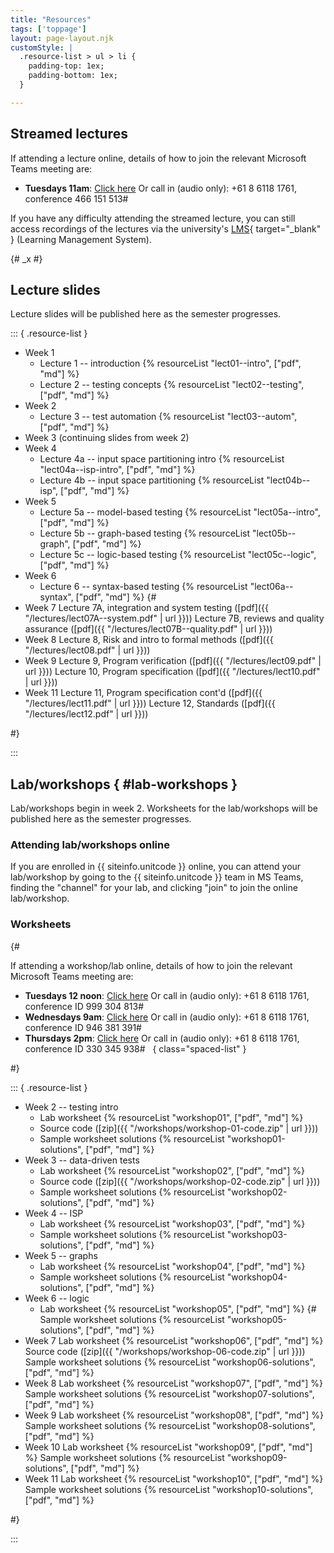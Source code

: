 ```yaml
---
title: "Resources"
tags: ['toppage']
layout: page-layout.njk
customStyle: |
  .resource-list > ul > li {
    padding-top: 1ex;
    padding-bottom: 1ex;
  }

---
```


## Streamed lectures

If attending a lecture online, details of how
to join the relevant Microsoft Teams meeting are:

- **Tuesdays 11am**:
  [Click here](https://teams.microsoft.com/l/meetup-join/19%3abf7b28f2b615463e9ad26cc8fa1370ed%40thread.tacv2/1645692284503?context=%7b%22Tid%22%3a%2205894af0-cb28-46d8-8716-74cdb46e2226%22%2c%22Oid%22%3a%22e72c5de6-8733-4bc9-95bc-08b3eb1354a2%22%7d)
  Or call in (audio only): +61 8 6118 1761, conference 466 151 513#

If you have any difficulty attending the streamed lecture,
you can still access recordings of the lectures via the
university's [LMS][lms]{ target="_blank" } (Learning Management System).

{# _x #}

[lms]: http://www.lms.uwa.edu.au/


## Lecture slides

Lecture slides will be published here as the semester
progresses.




::: { .resource-list }

- Week 1
  - Lecture 1 -- introduction {% resourceList "lect01--intro", ["pdf", "md"] %}
  - Lecture 2 -- testing concepts {% resourceList "lect02--testing", ["pdf", "md"] %}
- Week 2
  - Lecture 3 -- test automation {% resourceList "lect03--autom", ["pdf", "md"] %}
- Week 3
  (continuing slides from week 2)
- Week 4
  - Lecture 4a -- input space partitioning intro {% resourceList "lect04a--isp-intro", ["pdf", "md"] %}
  - Lecture 4b -- input space partitioning {% resourceList "lect04b--isp", ["pdf", "md"] %}
- Week 5
  - Lecture 5a -- model-based testing {% resourceList "lect05a--intro", ["pdf", "md"] %}
  - Lecture 5b -- graph-based testing {% resourceList "lect05b--graph", ["pdf", "md"] %}
  - Lecture 5c -- logic-based testing {% resourceList "lect05c--logic", ["pdf", "md"] %}
- Week 6
  - Lecture 6 -- syntax-based testing {% resourceList "lect06a--syntax", ["pdf", "md"] %}
{#
- Week 7
  Lecture 7A, integration and system testing ([pdf]({{ "/lectures/lect07A--system.pdf" | url }}))
  Lecture 7B, reviews and quality assurance ([pdf]({{ "/lectures/lect07B--quality.pdf" | url }}))
- Week 8
  Lecture 8, Risk and intro to formal methods ([pdf]({{ "/lectures/lect08.pdf" | url }}))
- Week 9
  Lecture 9, Program verification ([pdf]({{ "/lectures/lect09.pdf" | url }}))
  Lecture 10, Program specification ([pdf]({{ "/lectures/lect10.pdf" | url }}))
- Week 11
  Lecture 11, Program specification cont'd ([pdf]({{ "/lectures/lect11.pdf" | url }}))
  Lecture 12, Standards ([pdf]({{ "/lectures/lect12.pdf" | url }}))

#}

:::

## Lab/workshops { #lab-workshops }

Lab/workshops begin in week 2.
Worksheets for the lab/workshops will be published here as the semester
progresses.

### Attending lab/workshops online

If you are enrolled in {{ siteinfo.unitcode }} online,
you can attend your lab/workshop by going to the
{{ siteinfo.unitcode }} team in MS Teams, finding the
"channel" for your lab, and clicking "join"
to join the online lab/workshop.

### Worksheets

{#

If attending a workshop/lab online, details of how
to join the relevant Microsoft Teams meeting are:

- **Tuesdays 12 noon**:
  [Click here](https://teams.microsoft.com/l/meetup-join/19%3a532e791d85b8469e8264524bacf5d283%40thread.tacv2/1614927592108?context=%7b%22Tid%22%3a%2205894af0-cb28-46d8-8716-74cdb46e2226%22%2c%22Oid%22%3a%22e72c5de6-8733-4bc9-95bc-08b3eb1354a2%22%7d)
  Or call in (audio only): +61 8 6118 1761, conference ID 999 304 813#  
- **Wednesdays 9am**:
  [Click here](https://teams.microsoft.com/l/meetup-join/19%3a242ae279c0e54c7d94973ce8a65630c3%40thread.tacv2/1615873670275?context=%7b%22Tid%22%3a%2205894af0-cb28-46d8-8716-74cdb46e2226%22%2c%22Oid%22%3a%22128db1d9-3ae1-4ba6-8c2b-13f85693a6ba%22%7d)
  Or call in (audio only): +61 8 6118 1761, conference ID 946 381 391#  
- **Thursdays 2pm**:
  [Click here](https://teams.microsoft.com/l/meetup-join/19%3a58a2e590d5164f6e97f826f3ee06189b%40thread.tacv2/1614928022425?context=%7b%22Tid%22%3a%2205894af0-cb28-46d8-8716-74cdb46e2226%22%2c%22Oid%22%3a%22e72c5de6-8733-4bc9-95bc-08b3eb1354a2%22%7d)
  Or call in (audio only): +61 8 6118 1761, conference ID 330 345 938#  
{ class="spaced-list" }

#}


::: { .resource-list }

- Week 2 -- testing intro
  - Lab worksheet {% resourceList "workshop01", ["pdf", "md"] %}
  - Source code ([zip]({{ "/workshops/workshop-01-code.zip" | url }}))
  - Sample worksheet solutions {% resourceList "workshop01-solutions", ["pdf", "md"] %}
- Week 3 -- data-driven tests
  - Lab worksheet {% resourceList "workshop02", ["pdf", "md"] %}
  - Source code ([zip]({{ "/workshops/workshop-02-code.zip" | url }}))
  - Sample worksheet solutions {% resourceList "workshop02-solutions", ["pdf", "md"] %}
- Week 4 -- ISP
  - Lab worksheet {% resourceList "workshop03", ["pdf", "md"] %}
  - Sample worksheet solutions {% resourceList "workshop03-solutions", ["pdf", "md"] %}
- Week 5 -- graphs
  - Lab worksheet {% resourceList "workshop04", ["pdf", "md"] %}
  - Sample worksheet solutions {% resourceList "workshop04-solutions", ["pdf", "md"] %}
- Week 6 -- logic
  - Lab worksheet {% resourceList "workshop05", ["pdf", "md"] %}
{#
  Sample worksheet solutions {% resourceList "workshop05-solutions", ["pdf", "md"] %}
- Week 7
  Lab worksheet {% resourceList "workshop06", ["pdf", "md"] %}
  Source code ([zip]({{ "/workshops/workshop-06-code.zip" | url }}))
  Sample worksheet solutions {% resourceList "workshop06-solutions", ["pdf", "md"] %}
- Week 8
  Lab worksheet {% resourceList "workshop07", ["pdf", "md"] %}
  Sample worksheet solutions {% resourceList "workshop07-solutions", ["pdf", "md"] %}
- Week 9
  Lab worksheet {% resourceList "workshop08", ["pdf", "md"] %}
  Sample worksheet solutions {% resourceList "workshop08-solutions", ["pdf", "md"] %}
- Week 10
  Lab worksheet {% resourceList "workshop09", ["pdf", "md"] %}
  Sample worksheet solutions {% resourceList "workshop09-solutions", ["pdf", "md"] %}
- Week 11
  Lab worksheet {% resourceList "workshop10", ["pdf", "md"] %}
  Sample worksheet solutions {% resourceList "workshop10-solutions", ["pdf", "md"] %}

#}

:::




